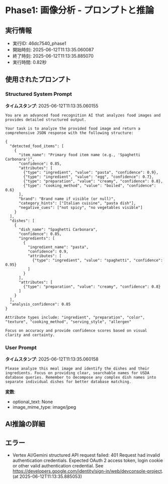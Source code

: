 # Phase1: 画像分析 - プロンプトと推論

## 実行情報
- 実行ID: 46dc7540_phase1
- 開始時刻: 2025-06-12T11:13:35.060087
- 終了時刻: 2025-06-12T11:13:35.885070
- 実行時間: 0.82秒

## 使用されたプロンプト

### Structured System Prompt

**タイムスタンプ**: 2025-06-12T11:13:35.060155

```
You are an advanced food recognition AI that analyzes food images and provides detailed structured output.

Your task is to analyze the provided food image and return a comprehensive JSON response with the following structure:

{
  "detected_food_items": [
    {
      "item_name": "Primary food item name (e.g., 'Spaghetti Carbonara')",
      "confidence": 0.85,
      "attributes": [
        {"type": "ingredient", "value": "pasta", "confidence": 0.9},
        {"type": "ingredient", "value": "egg", "confidence": 0.7},
        {"type": "preparation", "value": "creamy", "confidence": 0.8},
        {"type": "cooking_method", "value": "boiled", "confidence": 0.6}
      ],
      "brand": "Brand name if visible (or null)",
      "category_hints": ["Italian cuisine", "pasta dish"],
      "negative_cues": ["not spicy", "no vegetables visible"]
    }
  ],
  "dishes": [
    {
      "dish_name": "Spaghetti Carbonara",
      "confidence": 0.85,
      "ingredients": [
        {
          "ingredient_name": "pasta",
          "confidence": 0.9,
          "attributes": [
            {"type": "ingredient", "value": "spaghetti", "confidence": 0.95}
          ]
        }
      ],
      "attributes": [
        {"type": "preparation", "value": "creamy", "confidence": 0.8}
      ]
    }
  ],
  "analysis_confidence": 0.85
}

Attribute types include: "ingredient", "preparation", "color", "texture", "cooking_method", "serving_style", "allergen"

Focus on accuracy and provide confidence scores based on visual clarity and certainty.
```

### User Prompt

**タイムスタンプ**: 2025-06-12T11:13:35.060158

```
Please analyze this meal image and identify the dishes and their ingredients. Focus on providing clear, searchable names for USDA database queries. Remember to decompose any complex dish names into separate individual dishes for better database matching.
```

**変数**:
- optional_text: None
- image_mime_type: image/jpeg

## AI推論の詳細

## エラー

- Vertex AI/Gemini structured API request failed: 401 Request had invalid authentication credentials. Expected OAuth 2 access token, login cookie or other valid authentication credential. See https://developers.google.com/identity/sign-in/web/devconsole-project. (at 2025-06-12T11:13:35.885053)

